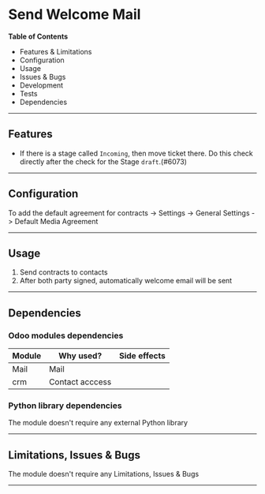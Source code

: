# Send Welcome Mail

**Table of Contents**

- Features & Limitations
- Configuration
- Usage
- Issues & Bugs
- Development
- Tests
- Dependencies

---

## Features

- If there is a stage called `Incoming`, then move ticket there. Do this check directly after the check for the Stage `draft`.(#6073)

---

## Configuration

To add the default agreement for contracts
-> Settings -> General Settings -> Default Media Agreement

---

## Usage

1. Send contracts to contacts
2. After both party signed, automatically welcome email will be sent
---

## Dependencies

### Odoo modules dependencies

| Module | Why used?       | Side effects 
|--------|-----------------|--------------|
| Mail   | Mail            |
| crm    | Contact acccess |              |     

### Python library dependencies

The module doesn't require any external Python library

---

## Limitations, Issues & Bugs

The module doesn't require any Limitations, Issues & Bugs

---
